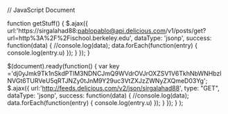 // JavaScript Document

function getStuff()
{
	$.ajax({
			url:'https://sirgalahad88:pablopablo@api.delicious.com/v1/posts/get?url=http%3A%2F%2Fischool.berkeley.edu',
			dataType: 'jsonp',
			success: function(data) 
			{
				//console.log(data);
				data.forEach(function(entry)
					{
						console.log(entry.u)
					});
			}
		});
}

$(document).ready(function()
	{
		var key ='dj0yJmk9Tk1nSkdPTlM3NDNCJmQ9WVdrOVJrOXZSV1V6TkhNbWNHbzlNVGt6TURVeU5qRTJNZy0tJnM9Y29uc3VtZXJzZWNyZXQmeD03Yg';
		$.ajax({
			url:'http://feeds.delicious.com/v2/json/sirgalahad88',
			type: "GET",
			dataType: 'jsonp',
			success: function(data) 
			{
				//console.log(data);
				data.forEach(function(entry)
					{
						console.log(entry.u)
					});
			}
		});
	}
);


	
	